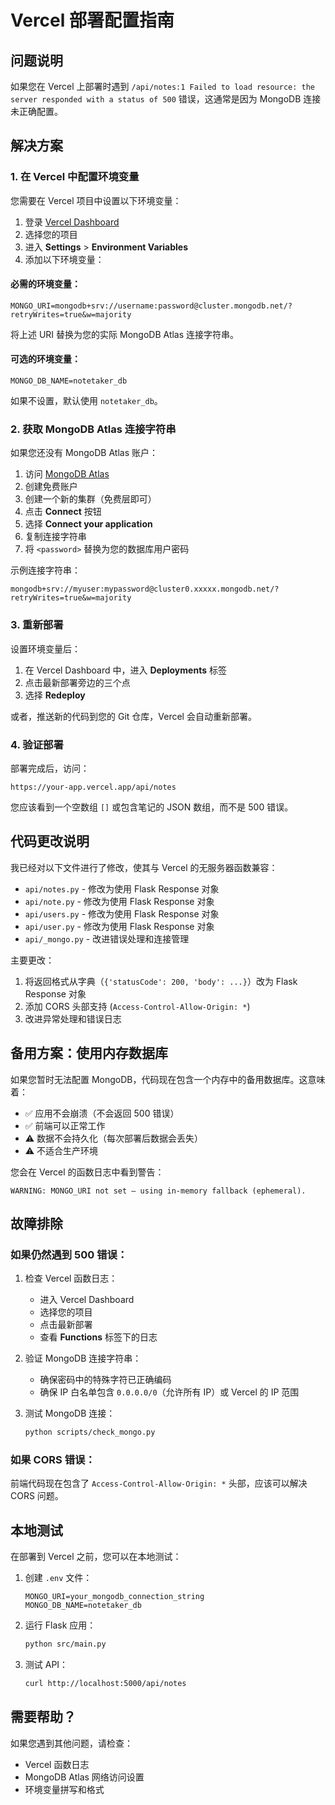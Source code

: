 # Vercel 部署配置指南

## 问题说明

如果您在 Vercel 上部署时遇到 `/api/notes:1 Failed to load resource: the server responded with a status of 500` 错误，这通常是因为 MongoDB 连接未正确配置。

## 解决方案

### 1. 在 Vercel 中配置环境变量

您需要在 Vercel 项目中设置以下环境变量：

1. 登录 [Vercel Dashboard](https://vercel.com/dashboard)
2. 选择您的项目
3. 进入 **Settings** > **Environment Variables**
4. 添加以下环境变量：

#### 必需的环境变量：

```
MONGO_URI=mongodb+srv://username:password@cluster.mongodb.net/?retryWrites=true&w=majority
```

将上述 URI 替换为您的实际 MongoDB Atlas 连接字符串。

#### 可选的环境变量：

```
MONGO_DB_NAME=notetaker_db
```

如果不设置，默认使用 `notetaker_db`。

### 2. 获取 MongoDB Atlas 连接字符串

如果您还没有 MongoDB Atlas 账户：

1. 访问 [MongoDB Atlas](https://www.mongodb.com/cloud/atlas)
2. 创建免费账户
3. 创建一个新的集群（免费层即可）
4. 点击 **Connect** 按钮
5. 选择 **Connect your application**
6. 复制连接字符串
7. 将 `<password>` 替换为您的数据库用户密码

示例连接字符串：
```
mongodb+srv://myuser:mypassword@cluster0.xxxxx.mongodb.net/?retryWrites=true&w=majority
```

### 3. 重新部署

设置环境变量后：

1. 在 Vercel Dashboard 中，进入 **Deployments** 标签
2. 点击最新部署旁边的三个点
3. 选择 **Redeploy**

或者，推送新的代码到您的 Git 仓库，Vercel 会自动重新部署。

### 4. 验证部署

部署完成后，访问：
```
https://your-app.vercel.app/api/notes
```

您应该看到一个空数组 `[]` 或包含笔记的 JSON 数组，而不是 500 错误。

## 代码更改说明

我已经对以下文件进行了修改，使其与 Vercel 的无服务器函数兼容：

- `api/notes.py` - 修改为使用 Flask Response 对象
- `api/note.py` - 修改为使用 Flask Response 对象
- `api/users.py` - 修改为使用 Flask Response 对象
- `api/user.py` - 修改为使用 Flask Response 对象
- `api/_mongo.py` - 改进错误处理和连接管理

主要更改：
1. 将返回格式从字典（`{'statusCode': 200, 'body': ...}`）改为 Flask Response 对象
2. 添加 CORS 头部支持 (`Access-Control-Allow-Origin: *`)
3. 改进异常处理和错误日志

## 备用方案：使用内存数据库

如果您暂时无法配置 MongoDB，代码现在包含一个内存中的备用数据库。这意味着：

- ✅ 应用不会崩溃（不会返回 500 错误）
- ✅ 前端可以正常工作
- ⚠️ 数据不会持久化（每次部署后数据会丢失）
- ⚠️ 不适合生产环境

您会在 Vercel 的函数日志中看到警告：
```
WARNING: MONGO_URI not set — using in-memory fallback (ephemeral).
```

## 故障排除

### 如果仍然遇到 500 错误：

1. 检查 Vercel 函数日志：
   - 进入 Vercel Dashboard
   - 选择您的项目
   - 点击最新部署
   - 查看 **Functions** 标签下的日志

2. 验证 MongoDB 连接字符串：
   - 确保密码中的特殊字符已正确编码
   - 确保 IP 白名单包含 `0.0.0.0/0`（允许所有 IP）或 Vercel 的 IP 范围

3. 测试 MongoDB 连接：
   ```bash
   python scripts/check_mongo.py
   ```

### 如果 CORS 错误：

前端代码现在包含了 `Access-Control-Allow-Origin: *` 头部，应该可以解决 CORS 问题。

## 本地测试

在部署到 Vercel 之前，您可以在本地测试：

1. 创建 `.env` 文件：
   ```
   MONGO_URI=your_mongodb_connection_string
   MONGO_DB_NAME=notetaker_db
   ```

2. 运行 Flask 应用：
   ```bash
   python src/main.py
   ```

3. 测试 API：
   ```bash
   curl http://localhost:5000/api/notes
   ```

## 需要帮助？

如果您遇到其他问题，请检查：
- Vercel 函数日志
- MongoDB Atlas 网络访问设置
- 环境变量拼写和格式
